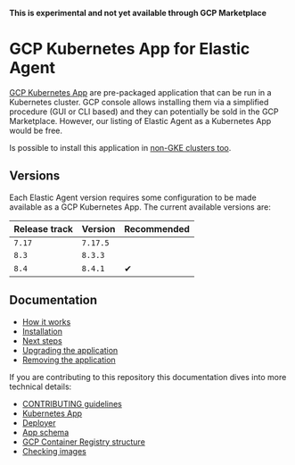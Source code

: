 **This is experimental and not yet available through GCP Marketplace**

# GCP Kubernetes App for Elastic Agent

[GCP Kubernetes App] are pre-packaged application that can be run in a Kubernetes cluster. GCP console allows installing them via a simplified procedure (GUI or CLI based) and they can potentially be sold in the GCP Marketplace. However, our listing of Elastic Agent as a Kubernetes App would be free.

Is possible to install this application in [non-GKE clusters too].

[GCP Kubernetes App]: https://cloud.google.com/marketplace/docs/partners/kubernetes
[non-GKE clusters too]: ttps://cloud.google.com/marketplace/docs/kubernetes-apps/deploying-non-gke-clusters

## Versions

Each Elastic Agent version requires some configuration to be made available as a GCP Kubernetes App. The current available versions are:

|Release track|Version|Recommended
|---|---|---|
|`7.17`|`7.17.5`||
|`8.3`|`8.3.3`||
|`8.4`|`8.4.1`|✔|

## Documentation

- [How it works](./docs/how-it-works.md)
- [Installation](./docs/installation.md)
- [Next steps](./docs/next-steps.md)
- [Upgrading the application](./docs/upgrading.md)
- [Removing the application](./docs/deleting.md)

If you are contributing to this repository this documentation dives into more technical details:

- [CONTRIBUTING guidelines](./CONTRIBUTING.md)
- [Kubernetes App](./docs/kubernetes-app.md)
- [Deployer](./docs/deployer.md)
- [App schema](./docs/schema.md)
- [GCP Container Registry structure](./docs/registry-structure.md)
- [Checking images](./docs/checking-images.md)
